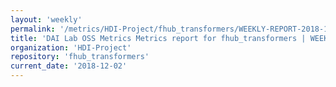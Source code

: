```yaml
---
layout: 'weekly'
permalink: '/metrics/HDI-Project/fhub_transformers/WEEKLY-REPORT-2018-12-02'
title: 'DAI Lab OSS Metrics Metrics report for fhub_transformers | WEEKLY-REPORT-2018-12-02'
organization: 'HDI-Project'
repository: 'fhub_transformers'
current_date: '2018-12-02'
---
```

